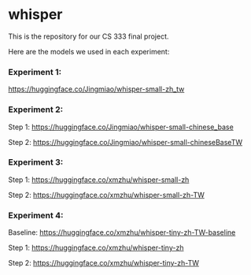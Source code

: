 # whisper
This is the repository for our CS 333 final project.

Here are the models we used in each experiment:

### Experiment 1: 
<https://huggingface.co/Jingmiao/whisper-small-zh_tw>

### Experiment 2:
Step 1: <https://huggingface.co/Jingmiao/whisper-small-chinese_base>

Step 2: <https://huggingface.co/Jingmiao/whisper-small-chineseBaseTW>

### Experiment 3:
Step 1: <https://huggingface.co/xmzhu/whisper-small-zh>

Step 2: <https://huggingface.co/xmzhu/whisper-small-zh-TW>

### Experiment 4:
Baseline: <https://huggingface.co/xmzhu/whisper-tiny-zh-TW-baseline>

Step 1: <https://huggingface.co/xmzhu/whisper-tiny-zh>

Step 2: <https://huggingface.co/xmzhu/whisper-tiny-zh-TW>
